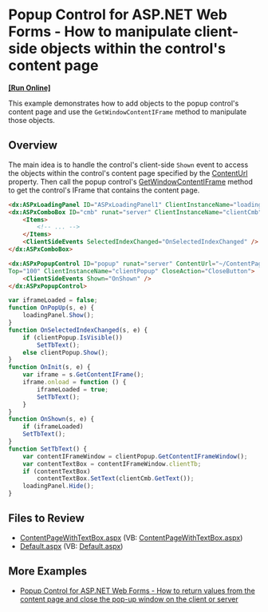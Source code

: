 # Popup Control for ASP.NET Web Forms - How to manipulate client-side objects within the control's content page
<!-- run online -->
**[[Run Online]](https://codecentral.devexpress.com/e3928/)**
<!-- run online end -->

This example demonstrates how to add objects to the popup control's content page and use the `GetWindowContentIFrame` method to manipulate those objects.

## Overview

The main idea is to handle the control's client-side `Shown` event to access the objects within the control's content page specified by the [ContentUrl](https://docs.devexpress.com/AspNet/DevExpress.Web.PopupWindow.ContentUrl) property. Then call the popup control's [GetWindowContentIFrame](https://docs.devexpress.com/AspNet/js-ASPxClientPopupControl.GetWindowContentIFrame(window)) method to get the control's IFrame that contains the content page.


```aspx
<dx:ASPxLoadingPanel ID="ASPxLoadingPanel1" ClientInstanceName="loadingPanel" Modal="true" runat="server"></dx:ASPxLoadingPanel>
<dx:ASPxComboBox ID="cmb" runat="server" ClientInstanceName="clientCmb">
    <Items>
        <!-- ... -->
    </Items>
    <ClientSideEvents SelectedIndexChanged="OnSelectedIndexChanged" />
</dx:ASPxComboBox>

<dx:ASPxPopupControl ID="popup" runat="server" ContentUrl="~/ContentPageWithTextBox.aspx"
Top="100" ClientInstanceName="clientPopup" CloseAction="CloseButton">
    <ClientSideEvents Shown="OnShown" />
</dx:ASPxPopupControl> 

```

```js
var iframeLoaded = false;
function OnPopUp(s, e) {
	loadingPanel.Show();
}
function OnSelectedIndexChanged(s, e) {
	if (clientPopup.IsVisible())
		SetTbText();
	else clientPopup.Show();
}
function OnInit(s, e) {
	var iframe = s.GetContentIFrame();
	iframe.onload = function () {
		iframeLoaded = true;
		SetTbText();
	}
}
function OnShown(s, e) {
	if (iframeLoaded)
	SetTbText();
}
function SetTbText() {
	var contentIFrameWindow = clientPopup.GetContentIFrameWindow();
	var contentTextBox = contentIFrameWindow.clientTb;
	if (contentTextBox)
		contentTextBox.SetText(clientCmb.GetText());
	loadingPanel.Hide();
}
```

## Files to Review

* [ContentPageWithTextBox.aspx](./CS/ContentPageWithTextBox.aspx) (VB: [ContentPageWithTextBox.aspx](./VB/ContentPageWithTextBox.aspx))
* [Default.aspx](./CS/Default.aspx) (VB: [Default.aspx](./VB/Default.aspx))

## More Examples

* [Popup Control for ASP.NET Web Forms - How to return values from the content page and close the pop-up window on the client or server](https://github.com/DevExpress-Examples/asp-net-web-forms-popup-control-get-value-from-content-page-and-close-popup)
